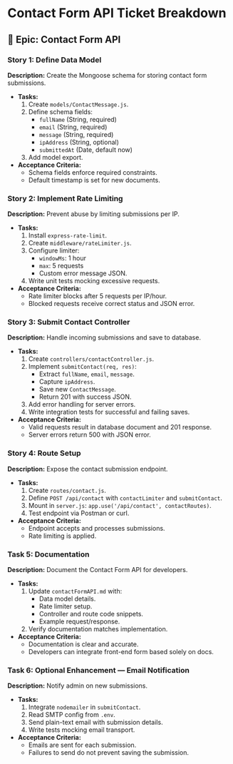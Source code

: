 
# Contact Form API Ticket Breakdown

## 🎯 Epic: Contact Form API

### Story 1: Define Data Model
**Description:** Create the Mongoose schema for storing contact form submissions.
- **Tasks:**
  1. Create `models/ContactMessage.js`.
  2. Define schema fields:
     - `fullName` (String, required)
     - `email` (String, required)
     - `message` (String, required)
     - `ipAddress` (String, optional)
     - `submittedAt` (Date, default now)
  3. Add model export.
- **Acceptance Criteria:**
  - Schema fields enforce required constraints.
  - Default timestamp is set for new documents.

### Story 2: Implement Rate Limiting
**Description:** Prevent abuse by limiting submissions per IP.
- **Tasks:**
  1. Install `express-rate-limit`.
  2. Create `middleware/rateLimiter.js`.
  3. Configure limiter:
     - `windowMs`: 1 hour
     - `max`: 5 requests
     - Custom error message JSON.
  4. Write unit tests mocking excessive requests.
- **Acceptance Criteria:**
  - Rate limiter blocks after 5 requests per IP/hour.
  - Blocked requests receive correct status and JSON error.

### Story 3: Submit Contact Controller
**Description:** Handle incoming submissions and save to database.
- **Tasks:**
  1. Create `controllers/contactController.js`.
  2. Implement `submitContact(req, res)`:
     - Extract `fullName`, `email`, `message`.
     - Capture `ipAddress`.
     - Save new `ContactMessage`.
     - Return 201 with success JSON.
  3. Add error handling for server errors.
  4. Write integration tests for successful and failing saves.
- **Acceptance Criteria:**
  - Valid requests result in database document and 201 response.
  - Server errors return 500 with JSON error.

### Story 4: Route Setup
**Description:** Expose the contact submission endpoint.
- **Tasks:**
  1. Create `routes/contact.js`.
  2. Define `POST /api/contact` with `contactLimiter` and `submitContact`.
  3. Mount in `server.js`: `app.use('/api/contact', contactRoutes)`.
  4. Test endpoint via Postman or curl.
- **Acceptance Criteria:**
  - Endpoint accepts and processes submissions.
  - Rate limiting is applied.

### Task 5: Documentation
**Description:** Document the Contact Form API for developers.
- **Tasks:**
  1. Update `contactFormAPI.md` with:
     - Data model details.
     - Rate limiter setup.
     - Controller and route code snippets.
     - Example request/response.
  2. Verify documentation matches implementation.
- **Acceptance Criteria:**
  - Documentation is clear and accurate.
  - Developers can integrate front-end form based solely on docs.

### Task 6: Optional Enhancement — Email Notification
**Description:** Notify admin on new submissions.
- **Tasks:**
  1. Integrate `nodemailer` in `submitContact`.
  2. Read SMTP config from `.env`.
  3. Send plain-text email with submission details.
  4. Write tests mocking email transport.
- **Acceptance Criteria:**
  - Emails are sent for each submission.
  - Failures to send do not prevent saving the submission.
